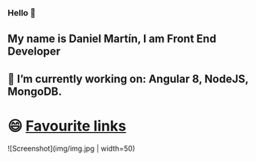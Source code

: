 ### Hello 👋
## My name is Daniel Martín, I am Front End Developer
## 🔭 I’m currently working on: Angular 8, NodeJS, MongoDB.

# 😄 [Favourite links](https://github.com/dmartin8/Web-Development-Links)  



![Screenshot](img/img.jpg | width=50)
<!--
**dmartin8/dmartin8** is a ✨ _special_ ✨ repository because its `README.md` (this file) appears on your GitHub profile.

Here are some ideas to get you started:

- 🔭 I’m currently working on ...
- 🌱 I’m currently learning ...
- 👯 I’m looking to collaborate on ...
- 🤔 I’m looking for help with ...
- 💬 Ask me about ...
- 📫 How to reach me: ...
- 😄 Pronouns: ...
- ⚡ Fun fact: ...
-->
